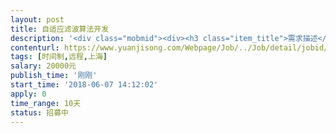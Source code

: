 ```yaml
---                
layout: post       
title: 自适应滤波算法开发           
description: '<div class="mobmid"><div><h3 class="item_title">需求描述</h3><p>自适应滤波算法开发：<br/>在Matlab下，尝试利用经典自适应滤波算法对采集的医学生理信号进行数字处理。<br/>将算法整理成C、C++实现。</p></div><!--info end--></div>'     
contenturl: https://www.yuanjisong.com/Webpage/Job/../Job/detail/jobid/101540      
tags: [时间制,远程,上海]            
salary: 20000元          
publish_time: '刚刚'         
start_time: '2018-06-07 14:12:02'           
apply: 0                   
time_range: 10天              
status: 招募中                  
---                 
```


